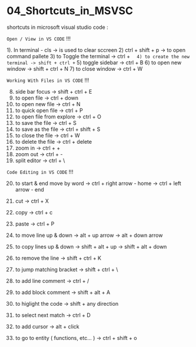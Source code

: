 # 04_Shortcuts_in_MSVSC
shortcuts in microsoft visual studio code :

`Open / View in VS CODE`  !!!

1). In terminal - cls      -> is used to clear sccreen
2) ctrl + shift + p       -> to open command pallete
3) to Toggle the terminal -> ctrl + `  
4) to create the new terminal -> shift + ctrl + `
5) toggle sidebar         -> ctrl + B
6) to open new window     -> shift + ctrl + N
7) to close window        -> ctrl + W

`Working With Files in VS CODE` !!!

8) side bar focus         -> shift + ctrl + E
9) to open file    -> ctrl + down
10) to open new file  -> ctrl + N
11) to quick open file  -> ctrl + P
12) to open file from explore -> ctrl + O 
13) to save the file      -> ctrl + S
14) to save as the file   -> ctrl + shift + S
15) to close the file    -> ctrl + W
16) to delete the file  ->  ctrl + delete
17) zoom in           ->  ctrl + +
18) zoom out          ->  ctrl + -
19) split editor      -> ctrl + \

`Code Editing in VS CODE` !!!

20) to start & end move by word
      -> ctrl + right arrow - home
         -> ctrl + left arrow  - end

21) cut           -> ctrl + X  
22) copy          -> ctrl + c
23) paste         -> ctrl + P

24) to move line up & down 
        ->  alt + up arrow 
          -> alt + down arrow 
          
25) to copy lines up & down 
         -> shift + alt + up
            -> shift + alt + down
      
26) to remove the line    -> shift + ctrl + K
27) to jump matching bracket -> shift + ctrl + \
28) to add line comment  -> ctrl + /
29) to add block comment  -> shift + alt + A
30) to higlight the code  -> shift +  any direction 
31) to select next match  -> ctrl + D
32) to add cursor  -> alt + click
33) to go to entity ( functions, etc... )    -> ctrl + shift + o

